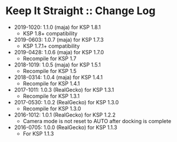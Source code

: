 # Keep It Straight :: Change Log

* 2019-1020: 1.1.0 (maja) for KSP 1.8.1
	+ KSP 1.8+ compatibility
* 2019-0603: 1.0.7 (maja) for KSP 1.7.3
	+ KSP 1.7.1+ compatibility
* 2019-0428: 1.0.6 (maja) for KSP 1.7.0
	+ Recompile for KSP 1.7
* 2018-1019: 1.0.5 (maja) for KSP 1.5.1
	+ Recompile for KSP 1.5
* 2018-0314: 1.0.4 (maja) for KSP 1.4.1
	+ Recompile for KSP 1.4.1
* 2017-1011: 1.0.3 (RealGecko) for KSP 1.3.1
	+ Recompile for KSP 1.3.1
* 2017-0530: 1.0.2 (RealGecko) for KSP 1.3.0
	+ Recompile for KSP 1.3.0
* 2016-1012: 1.0.1 (RealGecko) for KSP 1.2.2
	+ Camera mode is not reset to AUTO after docking is complete
* 2016-0705: 1.0.0 (RealGecko) for KSP 1.1.3
	+ For KSP 1.1.3
